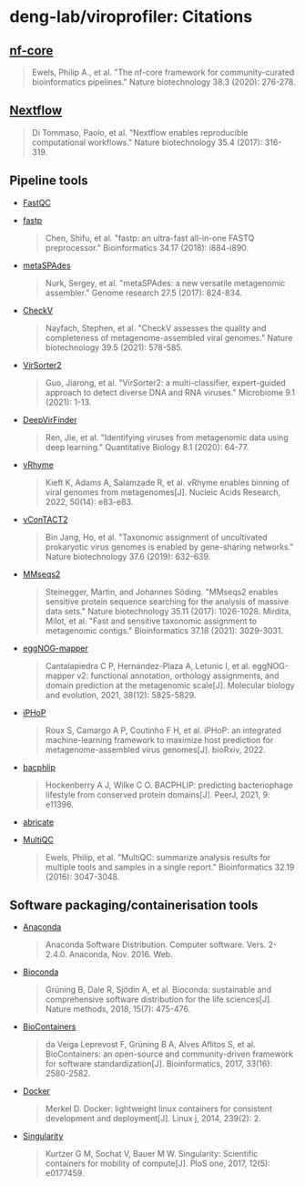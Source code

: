 # deng-lab/viroprofiler: Citations

## [nf-core](https://pubmed.ncbi.nlm.nih.gov/32055031/)

> Ewels, Philip A., et al. "The nf-core framework for community-curated bioinformatics pipelines." Nature biotechnology 38.3 (2020): 276-278.

## [Nextflow](https://pubmed.ncbi.nlm.nih.gov/28398311/)

> Di Tommaso, Paolo, et al. "Nextflow enables reproducible computational workflows." Nature biotechnology 35.4 (2017): 316-319.

## Pipeline tools

- [FastQC](https://www.bioinformatics.babraham.ac.uk/projects/fastqc/)

- [fastp](https://)
  > Chen, Shifu, et al. "fastp: an ultra-fast all-in-one FASTQ preprocessor." Bioinformatics 34.17 (2018): i884-i890.

- [metaSPAdes](https://github.com/ablab/spades)
  > Nurk, Sergey, et al. "metaSPAdes: a new versatile metagenomic assembler." Genome research 27.5 (2017): 824-834.

- [CheckV](https://bitbucket.org/berkeleylab/CheckV)
  > Nayfach, Stephen, et al. "CheckV assesses the quality and completeness of metagenome-assembled viral genomes." Nature biotechnology 39.5 (2021): 578-585.

- [VirSorter2](https://github.com/jiarong/VirSorter2)
  > Guo, Jiarong, et al. "VirSorter2: a multi-classifier, expert-guided approach to detect diverse DNA and RNA viruses." Microbiome 9.1 (2021): 1-13.

- [DeepVirFinder](https://github.com/jessieren/DeepVirFinder)
  > Ren, Jie, et al. "Identifying viruses from metagenomic data using deep learning." Quantitative Biology 8.1 (2020): 64-77.

- [vRhyme](https://github.com/AnantharamanLab/vRhyme)
  > Kieft K, Adams A, Salamzade R, et al. vRhyme enables binning of viral genomes from metagenomes[J]. Nucleic Acids Research, 2022, 50(14): e83-e83.

- [vConTACT2](https://bitbucket.org/MAVERICLab/vcontact2)
  > Bin Jang, Ho, et al. "Taxonomic assignment of uncultivated prokaryotic virus genomes is enabled by gene-sharing networks." Nature biotechnology 37.6 (2019): 632-639.

- [MMseqs2](https://github.com/soedinglab/MMseqs2)
  > Steinegger, Martin, and Johannes Söding. "MMseqs2 enables sensitive protein sequence searching for the analysis of massive data sets." Nature biotechnology 35.11 (2017): 1026-1028.
  > Mirdita, Milot, et al. "Fast and sensitive taxonomic assignment to metagenomic contigs." Bioinformatics 37.18 (2021): 3029-3031.

- [eggNOG-mapper](https://github.com/eggnogdb/eggnog-mapper)
  > Cantalapiedra C P, Hernández-Plaza A, Letunic I, et al. eggNOG-mapper v2: functional annotation, orthology assignments, and domain prediction at the metagenomic scale[J]. Molecular biology and evolution, 2021, 38(12): 5825-5829.

- [iPHoP](https://bitbucket.org/srouxjgi/iphop/src/main/)
  > Roux S, Camargo A P, Coutinho F H, et al. iPHoP: an integrated machine-learning framework to maximize host prediction for metagenome-assembled virus genomes[J]. bioRxiv, 2022.

- [bacphlip](https://github.com/adamhockenberry/bacphlip)
  > Hockenberry A J, Wilke C O. BACPHLIP: predicting bacteriophage lifestyle from conserved protein domains[J]. PeerJ, 2021, 9: e11396.

- [abricate](https://github.com/tseemann/abricate)

- [MultiQC](https://pubmed.ncbi.nlm.nih.gov/27312411/)
  > Ewels, Philip, et al. "MultiQC: summarize analysis results for multiple tools and samples in a single report." Bioinformatics 32.19 (2016): 3047-3048.

## Software packaging/containerisation tools

- [Anaconda](https://anaconda.com)
  > Anaconda Software Distribution. Computer software. Vers. 2-2.4.0. Anaconda, Nov. 2016. Web.

- [Bioconda](https://pubmed.ncbi.nlm.nih.gov/29967506/)
  > Grüning B, Dale R, Sjödin A, et al. Bioconda: sustainable and comprehensive software distribution for the life sciences[J]. Nature methods, 2018, 15(7): 475-476.

- [BioContainers](https://pubmed.ncbi.nlm.nih.gov/28379341/)
  > da Veiga Leprevost F, Grüning B A, Alves Aflitos S, et al. BioContainers: an open-source and community-driven framework for software standardization[J]. Bioinformatics, 2017, 33(16): 2580-2582.

- [Docker](https://dl.acm.org/doi/10.5555/2600239.2600241)
  > Merkel D. Docker: lightweight linux containers for consistent development and deployment[J]. Linux j, 2014, 239(2): 2.

- [Singularity](https://pubmed.ncbi.nlm.nih.gov/28494014/)
  > Kurtzer G M, Sochat V, Bauer M W. Singularity: Scientific containers for mobility of compute[J]. PloS one, 2017, 12(5): e0177459.
